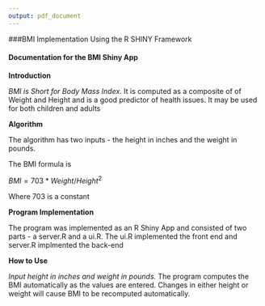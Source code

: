 ```yaml
---
output: pdf_document
---
```

###BMI Implementation Using the R SHINY Framework


#### Documentation for the BMI Shiny App

**Introduction**

*BMI is Short for Body Mass Index.* It is computed  as a composite of of Weight and Height and is a good predictor of health issues. It may be used for both children and adults

**Algorithm**

The algorithm  has two inputs - the height in inches and the weight in pounds. 

The BMI formula is

$BMI = 703*Weight/Height^2$

Where 703 is a constant


**Program Implementation**

The program was implemented as an R Shiny App and consisted of two parts - a server.R and a ui.R. The  ui.R implemented the front end and server.R implmented the back-end


**How to Use**

*Input height in inches and weight in pounds.* The program computes the BMI automatically as the values are entered. Changes in either height or weight will cause BMI to be recomputed automatically.